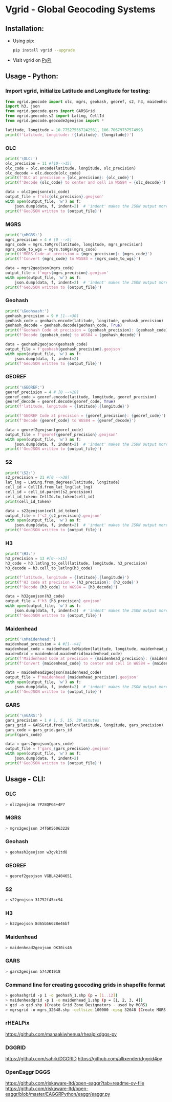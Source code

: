 # Vgrid - Global Geocoding Systems

## Installation: 
- Using pip:   
    ``` bash 
    pip install vgrid --upgrade
    ```
    
- Visit vgrid on [PyPI](https://pypi.org/project/vgrid/)

## Usage - Python:
### Import vgrid, initialize Latitude and Longitude for testing:
``` python
from vgrid.geocode import olc, mgrs, geohash, georef, s2, h3, maidenhead, gars 
import h3, json
from vgrid.geocode.gars import GARSGrid
from vgrid.geocode.s2 import LatLng, CellId
from vgrid.geocode.geocode2geojson import *

latitude, longitude = 10.775275567242561, 106.70679737574993
print(f'Latitude, Longitude: ({latitude}, {longitude})')
```

### OLC
``` python
print('\OLC:')
olc_precision = 11 #[10-->15]
olc_code = olc.encode(latitude, longitude, olc_precision)
olc_decode = olc.decode(olc_code)
print(f'OLC at precision = {olc_precision}: {olc_code}')
print(f'Decode {olc_code} to center and cell in WGS84 = {olc_decode}')

data = olc2geojson(olc_code)
output_file = f'olc{olc_precision}.geojson'
with open(output_file, 'w') as f:
    json.dump(data, f, indent=2)  # 'indent' makes the JSON output more readable
print(f'GeoJSON written to {output_file}')
```

### MGRS
``` python
print('\nMGRS:')
mgrs_precision = 4 # [0 -->5]
mgrs_code = mgrs.toMgrs(latitude, longitude, mgrs_precision)
mgrs_code_to_wgs = mgrs.toWgs(mgrs_code)
print(f'MGRS Code at precision = {mgrs_precision}: {mgrs_code}')
print(f'Convert {mgrs_code} to WGS84 = {mgrs_code_to_wgs}')

data = mgrs2geojson(mgrs_code)
output_file = f'mgrs{mgrs_precision}.geojson'
with open(output_file, 'w') as f:
    json.dump(data, f, indent=2)  # 'indent' makes the JSON output more readable
print(f'GeoJSON written to {output_file}')
```

### Geohash
``` python
print('\Geohsash:')
geohash_precision = 9 # [1-->30]
geohash_code = geohash.encode(latitude, longitude, geohash_precision)
geohash_decode = geohash.decode(geohash_code, True)
print(f'Geohash Code at precision = {geohash_precision}: {geohash_code}')
print(f'Decode {geohash_code} to WGS84 = {geohash_decode}')

data = geohash2geojson(geohash_code)
output_file = f'geohash{geohash_precision}.geojson'
with open(output_file, 'w') as f:
    json.dump(data, f, indent=2)  
print(f'GeoJSON written to {output_file}')
```

### GEOREF
``` python
print('\GEOREF:')
georef_precision = 4 # [0 -->10]
georef_code = georef.encode(latitude, longitude, georef_precision)
georef_decode = georef.decode(georef_code, True)
print(f'latitude, longitude = {latitude},{longitude}')

print(f'GEOREF Code at precision = {georef_precision}: {georef_code}')
print(f'Decode {georef_code} to WGS84 = {georef_decode}')

data = georef2geojson(georef_code)
output_file = f'georef{georef_precision}.geojson'
with open(output_file, 'w') as f:
    json.dump(data, f, indent=2)  # 'indent' makes the JSON output more readable
print(f'GeoJSON written to {output_file}')
```

### S2
``` python
print('\S2:')
s2_precision = 21 #[0 -->30]
lat_lng = LatLng.from_degrees(latitude, longitude)
cell_id = CellId.from_lat_lng(lat_lng)
cell_id = cell_id.parent(s2_precision)
cell_id_token= CellId.to_token(cell_id)
print(cell_id_token)

data = s22geojson(cell_id_token)
output_file = f's2_{s2_precision}.geojson'
with open(output_file, 'w') as f:
    json.dump(data, f, indent=2)  # 'indent' makes the JSON output more readable
print(f'GeoJSON written to {output_file}')
```

### H3
``` python
print('\H3:')
h3_precision = 13 #[0-->15]
h3_code = h3.latlng_to_cell(latitude, longitude, h3_precision)
h3_decode = h3.cell_to_latlng(h3_code)

print(f'latitude, longitude = {latitude},{longitude}')
print(f'H3 code at precision = {h3_precision}: {h3_code}')
print(f'Decode {h3_code} to WGS84 = {h3_decode}')

data = h32geojson(h3_code)
output_file = f'h3_{h3_precision}.geojson'
with open(output_file, 'w') as f:
    json.dump(data, f, indent=2)  # 'indent' makes the JSON output more readable
print(f'GeoJSON written to {output_file}')
```

### Maidenhead
``` python
print('\nMaidenhead:')
maidenhead_precision = 4 #[1-->4]
maidenhead_code = maidenhead.toMaiden(latitude, longitude, maidenhead_precision)
maidenGrid = maidenhead.maidenGrid(maidenhead_code)
print(f'Maidenhead Code at precision = {maidenhead_precision}: {maidenhead_code}')
print(f'Convert {maidenhead_code} to center and cell in WGS84 = {maidenGrid}')

data = maidenhead2geojson(maidenhead_code)
output_file = f'maidenhead_{maidenhead_precision}.geojson'
with open(output_file, 'w') as f:
    json.dump(data, f, indent=2)  # 'indent' makes the JSON output more readable
print(f'GeoJSON written to {output_file}')
```

### GARS
``` python
print('\nGARS:')
gars_precision = 1 # 1, 5, 15, 30 minutes
gars_grid = GARSGrid.from_latlon(latitude, longitude, gars_precision)
gars_code = gars_grid.gars_id
print(gars_code)

data = gars2geojson(gars_code)
output_file = f'gars_{gars_precision}.geojson'
with open(output_file, 'w') as f:
    json.dump(data, f, indent=2)  
print(f'GeoJSON written to {output_file}')
```
## Usage - CLI:
### OLC
``` bash
> olc2geojson 7P28QPG4+4P7
```

### MGRS
``` bash
> mgrs2geojson 34TGK56063228
```

### Geohash
``` bash
> geohash2geojson w3gvk1td8
```

### GEOREF
``` bash
> georef2geojson VGBL42404651
```

### S2
``` bash
> s22geojson 31752f45cc94 
```

### H3
``` bash
> h32geojson 8d65b56628e46bf 
```

### Maidenhead
``` bash
> maidenhead2geojson OK30is46 
```

### GARS
``` bash
> gars2geojson 574JK1918
```

### Command line for creating geocoding grids in shapefile format
``` bash
> geohashgrid -p 1 -o geohash_1.shp (p = [1..12])
> maidenheadgrid -p 1 -o maidenhead_1.shp (p = [1, 2, 3, 4])
> gzd -o gzd.shp (Create Grid Zone Designators - used by MGRS)
> mgrsgrid -o mgrs_32648.shp -cellsize 100000 -epsg 32648 (Create MGRS Grid with cell size 100km x 100km at UTM zone 48N)  
```

### rHEALPix
https://github.com/manaakiwhenua/rhealpixdggs-py

### DGGRID
https://github.com/sahrk/DGGRID
https://github.com/allixender/dggrid4py

### OpenEaggr DGGS
https://github.com/riskaware-ltd/open-eaggr?tab=readme-ov-file
https://github.com/riskaware-ltd/open-eaggr/blob/master/EAGGRPython/eaggr/eaggr.py